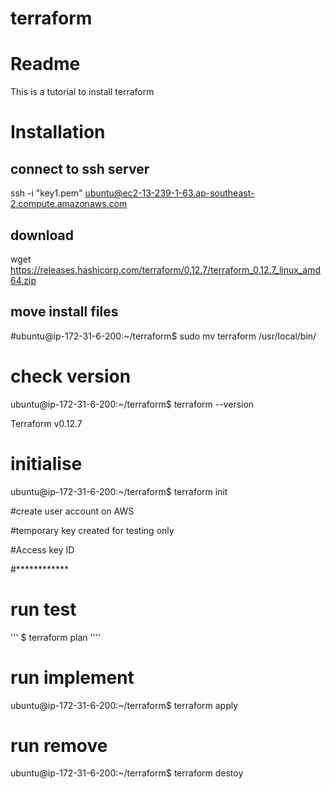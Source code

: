 # terraform

# Readme
This is a tutorial to install terraform


# Installation

## connect to ssh server

ssh -i "key1.pem" ubuntu@ec2-13-239-1-63.ap-southeast-2.compute.amazonaws.com

## download

wget https://releases.hashicorp.com/terraform/0.12.7/terraform_0.12.7_linux_amd64.zip

## move install files

#ubuntu@ip-172-31-6-200:~/terraform$ sudo mv terraform /usr/local/bin/

# check version
ubuntu@ip-172-31-6-200:~/terraform$ terraform --version

Terraform v0.12.7

# initialise
ubuntu@ip-172-31-6-200:~/terraform$ terraform init

#create user account on AWS

#temporary key created for testing only

#Access key ID

#************


# run test
'''
$ terraform plan
''''

# run implement
ubuntu@ip-172-31-6-200:~/terraform$ terraform apply

# run remove
ubuntu@ip-172-31-6-200:~/terraform$ terraform destoy
